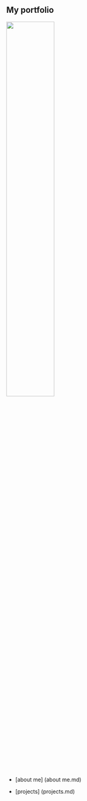 ## My portfolio
<img src="https://github.com/KlaraSvobodova/English-for-designers/assets/152971101/d1e0e856-40da-4e43-a428-501c0d070355" width=50% height=50%>

- [about me] (about me.md)

- [projects] (projects.md)
